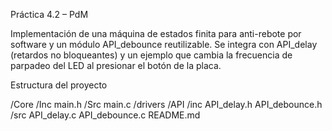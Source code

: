 Práctica 4.2 – PdM

Implementación de una máquina de estados finita para anti-rebote por software y un módulo API_debounce reutilizable. Se integra con API_delay (retardos no bloqueantes) y un ejemplo que cambia la frecuencia de parpadeo del LED al presionar el botón de la placa.

Estructura del proyecto

/Core
  /Inc
    main.h
  /Src
    main.c
/drivers
  /API
    /inc
      API_delay.h
      API_debounce.h
    /src
      API_delay.c
      API_debounce.c
README.md
